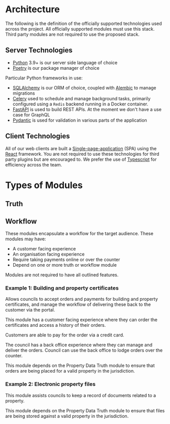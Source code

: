 # Architecture

The following is the definition of the officially supported technologies used across the project. All officially supported modules must use this stack. Third party modules are not required to use the proposed stack.

## Server Technologies

- [Python](https://www.python.org) 3.9+ is our server side language of choice
- [Poetry](https://python-poetry.org) is our package manager of choice

Particular Python frameworks in use:

- [SQLAlchemy](https://www.sqlalchemy.org) is our ORM of choice, coupled with [Alembic](https://alembic.sqlalchemy.org/en/latest/) to manage migrations
- [Celery](https://docs.celeryproject.org/en/stable/getting-started/introduction.html) used to schedule and manage background tasks, primarily configured using a `Redis` backend running in a Docker container.
- [FastAPI](https://fastapi.tiangolo.com/) is used to build REST APIs. At the moment we don't have a use case for GraphQL
- [Pydantic](https://pydantic-docs.helpmanual.io/) is used for validation in various parts of the application

## Client Technologies

All of our web clients are built a [Single-page-application](en.wikipedia.org/wiki/Single-page_application) (SPA) using the [React](https://reactjs.org) framework. You are not required to use these technologies for third party plugins but are encouraged to. We prefer the use of [Typescript](https://www.typescriptlang.org/) for efficiency across the team.

# Types of Modules


## Truth

## Workflow

These modules encapsulate a workflow for the target audience. These modules may have:

- A customer facing experience
- An organisation facing experience
- Require taking payments online or over the counter
- Depend on one or more truth or workflow module

Modules are not required to have all outlined features.

### Example 1: Building and property certificates

Allows councils to accept orders and payments for building and property certificates, and manage the workflow of delivering these back to the customer via the portal. 

This module has a customer facing experience where they can order the certificates and access a history of their orders.

Customers are able to pay for the order via a credit card.

The council has a back office experience where they can manage and deliver the orders. Council can use the back office to lodge orders over the counter.

This module depends on the Property Data Truth module to ensure that orders are being placed for a valid property in the jurisdiction.

### Example 2: Electronic property files

This module assists councils to keep a record of documents related to a property.

This module depends on the Property Data Truth module to ensure that files are being stored against a valid property in the jurisdiction.
